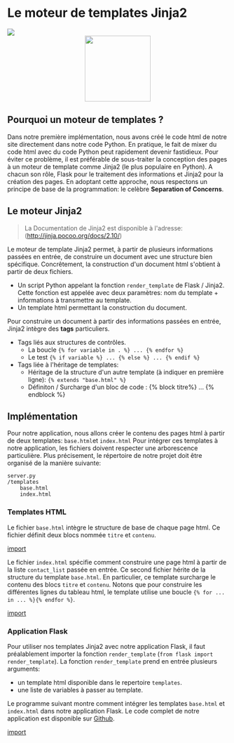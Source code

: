 # Le moteur de templates Jinja2


<div>
<img src="https://img.shields.io/badge/jinja-v2.10-brightgreen.svg"> 
</div>

<div style="text-align:center;">
<img src="http://jinja.pocoo.org/docs/2.10/_static/jinja-small.png" height="150"/>
</div>


## Pourquoi un moteur de templates ?

Dans notre première implémentation, nous avons créé le code html de notre site directement dans notre code Python. En pratique, le fait de mixer du code html avec du code Python peut rapidement devenir fastidieux. Pour éviter ce problème, il est préférable de sous-traiter la conception des pages à un moteur de template comme Jinja2 (le plus populaire en Python). A chacun son rôle, Flask pour le traitement des informations et Jinja2 pour la création des pages. En adoptant cette approche, nous respectons un principe de base de la programmation: le celèbre **Separation of Concerns**.



## Le moteur Jinja2

> La Documentation de Jinja2 est disponible à l'adresse: (http://jinja.pocoo.org/docs/2.10/)

Le moteur de template Jinja2 permet, à partir de plusieurs informations passées en entrée, de construire un document avec une structure bien spécifique. Concrêtement, la construction d'un document html s'obtient à partir de deux fichiers.

* Un script Python appelant la fonction `render_template` de Flask / Jinja2. Cette fonction est appelée avec deux paramètres: nom du template + informations à transmettre au template.
* Un template html permettant la construction du document.

Pour construire un document à partir des informations passées en entrée, Jinja2 intègre des **tags** particuliers. 

* Tags liés aux structures de contrôles. 
    * La boucle `{% for variable in . %} ... {% endfor %}`
    * Le test `{% if variable %} ... {% else %} ... {% endif %}`
* Tags liée à l'héritage de templates:
    * Héritage de la structure d'un autre template (à indiquer en première ligne): `{% extends "base.html" %}`
    * Définiton / Surcharge d'un bloc de code : {% block titre%} ... {% endblock %}


## Implémentation

Pour notre application, nous allons créer le contenu des pages html à partir de deux templates: `base.html`et `index.html`
Pour intégrer ces templates à notre application, les fichiers doivent respecter une arborescence particulière. Plus précisement, le répertoire de notre projet doit être organisé de la manière suivante:

```
server.py
/templates
    base.html
    index.html
```

### Templates HTML

Le fichier `base.html` intègre le structure de base de chaque page html. Ce fichier définit deux blocs nommée `titre` et `contenu`.

[import](./src/src3/templates/base.html)

Le fichier `index.html` spécifie comment construire une page html à partir de la liste `contact_list` passée en entrée. Ce second fichier hérite de la structure du template `base.html`. En particulier, ce template surcharge le contenu des blocs `titre` et `contenu`. Notons que pour construire les différentes lignes du tableau html, le template utilise une boucle `{% for ... in ... %}{% endfor %}`. 

[import](./src/src3/templates/index.html)


### Application Flask 

Pour utiliser nos templates Jinja2 avec notre application Flask, il faut préalablement importer la fonction `render_template` (`from flask import render_template`). La fonction `render_template` prend en entrée plusieurs arguments:

* un template html disponible dans le repertoire `templates`.
* une liste de variables à passer au template.

Le programme suivant montre comment intégrer les templates `base.html` et `index.html` dans notre application Flask. Le code complet de notre application est disponible sur [Github](https://github.com/vincentchoqueuse/gitbook_flask/tree/master/src/src3).

[import](./src/src3/server.py)

